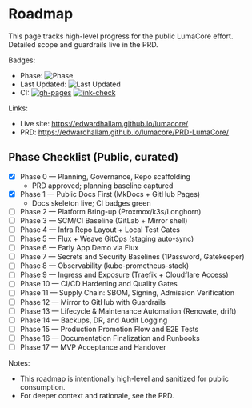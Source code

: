 # Roadmap

This page tracks high-level progress for the public LumaCore effort. Detailed scope and guardrails live in the PRD.

Badges:
- Phase: ![Phase](https://img.shields.io/badge/phase-Phase%201%20%E2%80%94%20Docs%20First-blue)
- Last Updated: ![Last Updated](https://img.shields.io/github/last-commit/edwardhallam/lumacore/main?label=last%20updated)
- CI: [![gh-pages](https://github.com/edwardhallam/lumacore/actions/workflows/gh-pages.yml/badge.svg)](https://github.com/edwardhallam/lumacore/actions/workflows/gh-pages.yml) [![link-check](https://github.com/edwardhallam/lumacore/actions/workflows/link-check.yml/badge.svg)](https://github.com/edwardhallam/lumacore/actions/workflows/link-check.yml)

Links:
- Live site: https://edwardhallam.github.io/lumacore/
- PRD: https://edwardhallam.github.io/lumacore/PRD-LumaCore/

## Phase Checklist (Public, curated)

- [x] Phase 0 — Planning, Governance, Repo scaffolding
  - PRD approved; planning baseline captured
- [x] Phase 1 — Public Docs First (MkDocs + GitHub Pages)
  - Docs skeleton live; CI badges green
- [ ] Phase 2 — Platform Bring-up (Proxmox/k3s/Longhorn)
- [ ] Phase 3 — SCM/CI Baseline (GitLab + Mirror shell)
- [ ] Phase 4 — Infra Repo Layout + Local Test Gates
- [ ] Phase 5 — Flux + Weave GitOps (staging auto-sync)
- [ ] Phase 6 — Early App Demo via Flux
- [ ] Phase 7 — Secrets and Security Baselines (1Password, Gatekeeper)
- [ ] Phase 8 — Observability (kube-prometheus-stack)
- [ ] Phase 9 — Ingress and Exposure (Traefik + Cloudflare Access)
- [ ] Phase 10 — CI/CD Hardening and Quality Gates
- [ ] Phase 11 — Supply Chain: SBOM, Signing, Admission Verification
- [ ] Phase 12 — Mirror to GitHub with Guardrails
- [ ] Phase 13 — Lifecycle & Maintenance Automation (Renovate, drift)
- [ ] Phase 14 — Backups, DR, and Audit Logging
- [ ] Phase 15 — Production Promotion Flow and E2E Tests
- [ ] Phase 16 — Documentation Finalization and Runbooks
- [ ] Phase 17 — MVP Acceptance and Handover

Notes:
- This roadmap is intentionally high-level and sanitized for public consumption.
- For deeper context and rationale, see the PRD.
